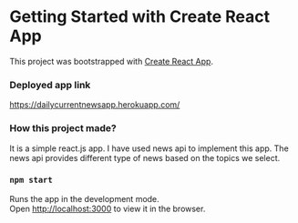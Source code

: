 # Getting Started with Create React App

This project was bootstrapped with [Create React App](https://github.com/facebook/create-react-app).

### Deployed app link

https://dailycurrentnewsapp.herokuapp.com/

### How this project made?

It is a simple react.js app. I have used news api to implement this app. The news api provides different type of news based on the topics we select.

### `npm start`

Runs the app in the development mode.\
Open [http://localhost:3000](http://localhost:3000) to view it in the browser.

